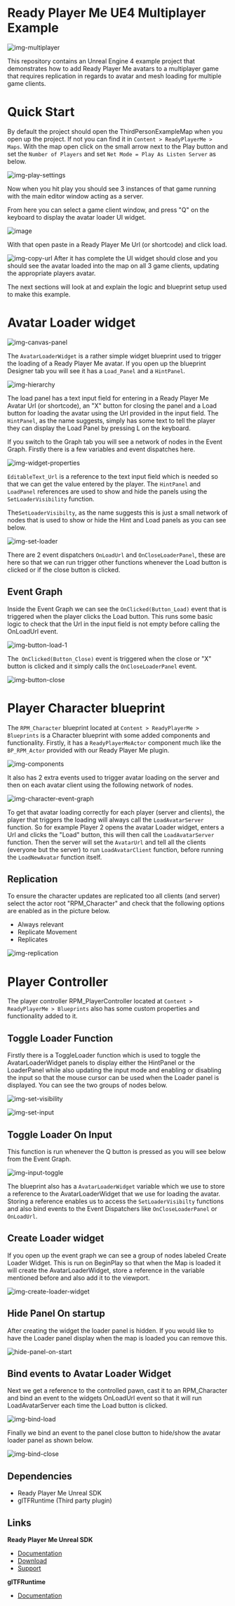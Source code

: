 # Ready Player Me UE4 Multiplayer Example

![img-multiplayer](https://user-images.githubusercontent.com/7085672/164045214-41aebb0a-671f-4dd4-b62b-9ba783819372.png)

This repository contains an Unreal Engine 4 example project that demonstrates how to add Ready Player Me avatars to a multiplayer game that requires replication in regards to avatar and mesh loading for multiple game clients.

# Quick Start

By default the project should open the ThirdPersonExampleMap when you open up the project. If not you can find it in `Content > ReadyPlayerMe > Maps`. With the map open click on the small arrow next to the Play button and set the `Number of Players` and set `Net Mode = Play As Listen Server` as below.

![img-play-settings](https://user-images.githubusercontent.com/7085672/164045622-92d4efa3-a9d1-4a95-9ea2-fe7286e22585.png)

Now when you hit play you should see 3 instances of that game running with the main editor window acting as a server.

From here you can select a game client window, and press "Q" on the keyboard to display the avatar loader UI widget.

![image](https://user-images.githubusercontent.com/7085672/164045907-2ea13f81-8124-464f-819d-ff4482bea6e9.png)

With that open paste in a Ready Player Me Url (or shortcode) and click load. 

![img-copy-url](https://user-images.githubusercontent.com/7085672/164046060-115a00ce-6759-444e-b4cc-467972d2d1e7.png)
After it has complete the UI widget should close and you should see the avatar loaded into the map on all 3 game clients, updating the appropriate players avatar.

The next sections will look at and explain the logic and blueprint setup used to make this example.

# Avatar Loader widget

![img-canvas-panel](https://user-images.githubusercontent.com/7085672/164046596-12ea1285-2936-40d0-bc38-c1d1e8c2f31f.png)

The `AvatarLoaderWidget` is a rather simple widget blueprint used to trigger the loading of a Ready Player Me avatar. If you open up the blueprint Designer tab you will see it has a `Load_Panel` and a `HintPanel`. 

![img-hierarchy](https://user-images.githubusercontent.com/7085672/164046632-d3fb352f-2ecc-4be3-aa05-b2e73341716c.png)

The load panel has a text input field for entering in a Ready Player Me Avatar Url (or shortcode), an "X" button for closing the panel and a Load button for loading the avatar using the Url provided in the input field.
The `HintPanel`, as the name suggests, simply has some text to tell the player they can display the Load Panel by pressing L on the keyboard.

If you switch to the Graph tab you will see a network of nodes in the Event Graph. Firstly there is a few variables and event dispatches here.

![img-widget-properties](https://user-images.githubusercontent.com/7085672/164046959-b68ca721-c66e-4465-b17c-beb060c55743.png)

`EditableText_Url` is a reference to the text input field which is needed so that we can get the value entered by the player.
The `HintPanel` and `LoadPanel` references are used to show and hide the panels using the `SetLoaderVisibility` function.

The`SetLoaderVisibilty`, as the name suggests this is just a small network of nodes that is used to show or hide the Hint and Load panels as you can see below.
 
 ![img-set-loader](https://user-images.githubusercontent.com/7085672/164048021-f6d7a890-7500-44c3-b3e9-ac5cc6d894eb.png)

There are 2 event dispatchers `OnLoadUrl` and `OnCloseLoaderPanel`, these are here so that we can run trigger other functions whenever the Load button is clicked or if the close button is clicked.

## Event Graph 

 Inside the Event Graph we can see the `OnClicked(Button_Load)` event that is triggered when the player clicks the Load button. This runs some basic logic to check that the Url in the input field is not empty before calling the OnLoadUrl event.
 
 ![img-button-load-1](https://user-images.githubusercontent.com/108666572/186247816-158eb922-ad13-49cb-a6f4-52acdee1cd7a.png)

 The` OnClicked(Button_Close)` event is triggered when the close or "X" button is clicked and it simply calls the `OnCloseLoaderPanel` event.
 
 ![img-button-close](https://user-images.githubusercontent.com/7085672/164047910-379406a6-e65f-4718-af5a-83316f5e2e77.png)

 # Player Character blueprint

 The `RPM_Character` blueprint located at `Content > ReadyPlayerMe > Blueprints` is a Character blueprint with some added components and functionality. Firstly, it has a `ReadyPlayerMeActor` component much like the `BP_RPM_Actor` provided with our Ready Player Me plugin.

![img-components](https://user-images.githubusercontent.com/7085672/164048675-520671a4-22c9-47d6-bdf4-6f156f424239.png)

 It also has 2 extra events used to trigger avatar loading on the server and then on each avatar client using the following network of nodes.

![img-character-event-graph](https://user-images.githubusercontent.com/7085672/164048749-4278f4bd-5011-4fe3-b210-e993460a73a0.png)

 To get that avatar loading correctly for each player (server and clients), the player that triggers the loading will always call the `LoadAvatarServer` function. So for example Player 2 opens the avatar Loader widget, enters a Url and clicks the "Load" button, this will then call the `LoadAvatarServer` function. Then the server will set the `AvatarUrl` and tell all the clients (everyone but the server) to run `LoadAvatarClient` function, before running the `LoadNewAvatar` function itself.
 
 ## Replication

 To ensure the character updates are replicated too all clients (and server) select the actor root "RPM_Character" and check that the following options are enabled as in the picture below. 
- Always relevant
- Replicate Movement
- Replicates

![img-replication](https://user-images.githubusercontent.com/7085672/164052398-49531d1e-9d02-49ae-a772-5bb5e6e1e071.png)

 # Player Controller

 The player controller RPM_PlayerController located at `Content > ReadyPlayerMe > Blueprints` also has some custom properties and functionality added to it.
 
 ## Toggle Loader Function 
 Firstly there is a ToggleLoader function which is used to toggle the AvatarLoaderWidget panels to display either the HintPanel or the LoaderPanel while also updating the input mode and enabling or disabling the input so that the mouse cursor can be used when the Loader panel is displayed. You can see the two groups of nodes below.
 
 ![img-set-visibility](https://user-images.githubusercontent.com/7085672/164051612-412c2bfe-cda9-49dc-a617-1e50c184ced0.png)

 ![img-set-input](https://user-images.githubusercontent.com/7085672/164051629-6e36ace7-733e-45b2-a94d-9098de25c652.png)

  ## Toggle Loader On Input
 This function is run whenever the Q button is pressed as you will see below from the Event Graph.
 
![img-input-toggle](https://user-images.githubusercontent.com/7085672/164051035-4c3b5d57-17e0-475f-8251-1298b11ac728.png)

 The blueprint also has a `AvatarLoaderWidget` variable which we use to store a reference to the AvatarLoaderWidget that we use for loading the avatar. Storing a reference enables us to access the `SetLoaderVisibilty` functions and also bind events to the Event Dispatchers like `OnCloseLoaderPanel` or `OnLoadUrl`.

 ## Create Loader widget
 If you open up the event graph we can see a group of nodes labeled Create Loader Widget. This is run on BeginPlay so that when the Map is loaded it will create the AvatarLoaderWidget, store a reference in the variable mentioned before and also add it to the viewport.
 
![img-create-loader-widget](https://user-images.githubusercontent.com/7085672/164050999-4ad45722-15ad-432f-a65f-5256ba9c27a4.png)

 ## Hide Panel On startup
After creating the widget the loader panel is hidden. If you would like to have the Loader panel display when the map is loaded you can remove this.

![hide-panel-on-start](https://user-images.githubusercontent.com/7085672/164051193-93dcd30a-47db-46b9-ac71-c4bb483926a3.png)

 ## Bind events to Avatar Loader Widget
 Next we get a reference to the controlled pawn, cast it to an RPM_Character and bind an event to the widgets OnLoadUrl event so that it will run LoadAvatarServer each time the Load button is clicked.
 
![img-bind-load](https://user-images.githubusercontent.com/7085672/164051099-0ec1c1f1-86fe-4c5c-b9ea-d9aae163f1f4.png)

 Finally we bind an event to the panel close button to hide/show the avatar loader panel as shown below.
 
![img-bind-close](https://user-images.githubusercontent.com/7085672/164051116-e94acdeb-5c80-4519-bf2b-524f6ab7a02e.png)

## Dependencies
- Ready Player Me Unreal SDK 
- glTFRuntime (Third party plugin)

## Links
**Ready Player Me Unreal SDK**
- [Documentation](https://docs.readyplayer.me/ready-player-me/integration-guides/unreal-engine-4)
- [Download](https://docs.readyplayer.me/ready-player-me/integration-guides/unreal-engine-4/unreal-plugin-download)
- [Support](https://docs.readyplayer.me/ready-player-me/integration-guides/unreal-engine-4/troubleshooting)

**glTFRuntime**
- [Documentation](https://github.com/rdeioris/glTFRuntime-docs/blob/master/README.md)
 


